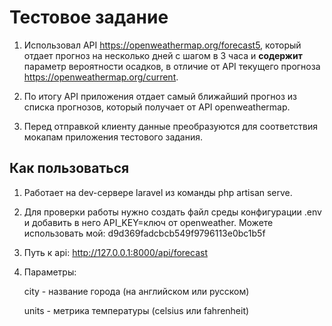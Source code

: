 # Тестовое задание

1. Использовал API https://openweathermap.org/forecast5, который отдает прогноз на несколько дней с шагом в 3 часа и **содержит** параметр вероятности осадков,
в отличие от API текущего прогноза https://openweathermap.org/current.

2. По итогу API приложения отдает самый ближайший прогноз из списка прогнозов, который получает от API openweathermap.
  
3. Перед отправкой клиенту данные преобразуются для соответствия мокапам приложения тестового задания.

## Как пользоваться 

1. Работает на dev-сервере laravel из команды php artisan serve.

2. Для проверки работы нужно создать файл среды конфигурации .env и добавить в него API_KEY=ключ от openweather.  Можете использовать мой: d9d369fadcbcb549f9796113e0bc1b5f

3. Путь к api: http://127.0.0.1:8000/api/forecast

4. Параметры: 

    city - название города (на английском или русском)

    units - метрика температуры (celsius или fahrenheit)
